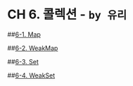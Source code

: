 # CH 6. 콜렉션 - `by 유리`

##[6-1. Map](/06%20컬렉션/Map.md)

##[6-2. WeakMap](/06%20컬렉션/WeakMap.md)

##[6-3. Set](/06%20컬렉션/Set.md)

##[6-4. WeakSet](/06%20컬렉션/WeakSet.md)
